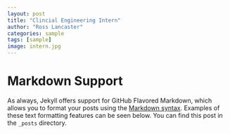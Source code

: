 ```yaml
---
layout: post
title: "Clincial Engineering Intern"
author: "Ross Lancaster"
categories: sample
tags: [sample]
image: intern.jpg
---
```


# Markdown Support

As always, Jekyll offers support for GitHub Flavored Markdown, which allows you to format your posts using the [Markdown syntax](https://guides.github.com/features/mastering-markdown/). Examples of these text formatting features can be seen below. You can find this post in the `_posts` directory.
